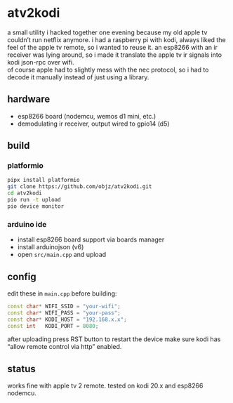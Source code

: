 # atv2kodi


a small utility i hacked together one evening because my old apple tv couldn’t run netflix anymore. i had a raspberry pi with kodi, always liked the feel of the apple tv remote, so i wanted to reuse it. an esp8266 with an ir receiver was lying around, so i made it translate the apple tv ir signals into kodi json-rpc over wifi.  
of course apple had to slightly mess with the nec protocol, so i had to decode it manually instead of just using a library.

## hardware
- esp8266 board (nodemcu, wemos d1 mini, etc.)  
- demodulating ir receiver, output wired to gpio14 (d5)  

## build

### platformio
```bash
pipx install platformio
git clone https://github.com/objz/atv2kodi.git
cd atv2kodi
pio run -t upload
pio device monitor
```

### arduino ide

* install esp8266 board support via boards manager
* install arduinojson (v6)
* open `src/main.cpp` and upload

## config

edit these in `main.cpp` before building:

```cpp
const char* WIFI_SSID = "your-wifi";
const char* WIFI_PASS = "your-pass";
const char* KODI_HOST = "192.168.x.x";
const int   KODI_PORT = 8080;
```
after uploading press RST button to restart the device
make sure kodi has “allow remote control via http” enabled.

## status

works fine with apple tv 2 remote. tested on kodi 20.x and esp8266 nodemcu.

